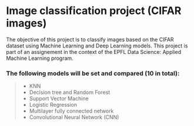# Image classification project (CIFAR images)
The objective of this project is to classify images based on the CIFAR dataset using Machine Learning and Deep Learning models. This project is part of an assignement in the context of the EPFL Data Science: Applied Machine Learning program.
### The following models will be set and compared (10 in total):
>* KNN
>* Decision tree and Random Forest
>* Support Vector Machine
>* Logistic Regression
>* Multilayer fully connected network
>* Convolutional Neural Network (CNN)
